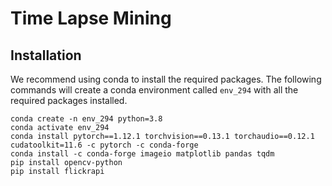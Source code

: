 # Time Lapse Mining


## Installation

We recommend using conda to install the required packages. The following commands will create a conda environment called `env_294` with all the required packages installed.

```
conda create -n env_294 python=3.8
conda activate env_294
conda install pytorch==1.12.1 torchvision==0.13.1 torchaudio==0.12.1 cudatoolkit=11.6 -c pytorch -c conda-forge
conda install -c conda-forge imageio matplotlib pandas tqdm
pip install opencv-python
pip install flickrapi
```